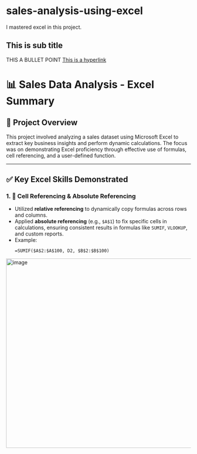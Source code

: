 # sales-analysis-using-excel
I mastered excel in this project.
## This is sub title
THIS A BULLET POINT 
[This is a hyperlink](https://colab.research.google.com/drive/1ViKtrrVa-N2Q7vVpwFksbJuc8TWo1IYy#scrollTo=983a04a2)
# 📊 Sales Data Analysis - Excel Summary

## 📝 Project Overview

This project involved analyzing a sales dataset using Microsoft Excel to extract key business insights and perform dynamic calculations. The focus was on demonstrating Excel proficiency through effective use of formulas, cell referencing, and a user-defined function.

---

## ✅ Key Excel Skills Demonstrated

### 1. 🔗 Cell Referencing & Absolute Referencing

- Utilized **relative referencing** to dynamically copy formulas across rows and columns.
- Applied **absolute referencing** (e.g., `$A$1`) to fix specific cells in calculations, ensuring consistent results in formulas like `SUMIF`, `VLOOKUP`, and custom reports.
- Example:
  ```excel
  =SUMIF($A$2:$A$100, D2, $B$2:$B$100)

<img width="2830" height="516" alt="image" src="https://github.com/user-attachments/assets/6e1cc0ce-9934-4490-af61-0cd1eaee17f3" />

